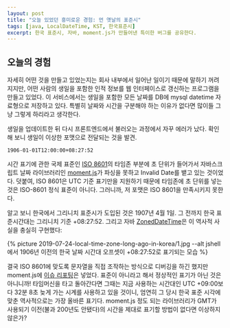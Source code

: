 ```yaml
---
layout: post
title: "오늘 있었던 흥미로운 경험: 먼 옛날의 표준시"
tags: [java, LocalDateTime, KST, 한국표준시]
excerpt: 한국 표준시, 자바, moment.js가 만들어낸 특이한 버그를 공유한다.
---
```


## 오늘의 경험

자세히 어떤 것을 만들고 있었는지는 회사 내부에서 일어난 일이기 때문에 말하기 꺼려지지만, 어떤 사람의 생일을 포함한 인적 정보를 웹 인터페이스로 갱신하는 프로그램을 만들고 있었다. 이 서비스에서는 생일을 포함한 모든 날짜를 DB에 mysql datetime 자료형으로 저장하고 있다. 특별히 날짜와 시간을 구분해야 하는 이유가 없다면 많이들 그냥 그렇게 하리라고 생각한다.

생일을 업데이트한 뒤 다시 프론트엔드에서 불러오는 과정에서 자꾸 에러가 났다. 확인해 보니 생일이 이상한 포맷으로 전달되는 것을 발견. 

`1906-01-01T12:00:00+08:27:52`

시간 표기에 관한 국제 표준인 [ISO 8601](https://ko.wikipedia.org/wiki/ISO_8601)의 타임존 부분에 초 단위가 들어가서 자바스크립트 날짜 라이브러리인 [moment.js](https://momentjs.com/)가 파싱을 못하고 Invalid Date를 뱉고 있는 것이었다. 덧붙여, ISO 8601은 UTC 기준 표기만을 지원하기 때문에 타임존에 초 단위를 넣는 것은 ISO-8601 정식 표준이 아니다. 그러니까, 저 포맷은 ISO 8601을 만족시키지 못한다.

알고 보니 한국에서 그리니치 표준시가 도입된 것은 1907년 4월 1일. 그 전까지 한국 표준시간대는 그리니치 기준 +08:27:52. 그리고 자바 [ZonedDateTime](https://docs.oracle.com/javase/8/docs/api/java/time/ZonedDateTime.html)은 이 역사적 사실을 충실히 구현했다: 

{% picture 2019-07-24-local-time-zone-long-ago-in-korea/1.jpg --alt jshell에서 1906년 이전의 한국 날짜 시간대 오프셋이 +08:27:52로 표기되는 모습 %}

결국 ISO 8601에 맞도록 문자열을 직접 조작하는 방식으로 디버깅을 하긴 했지만 moment.js에 [이슈 리포팅](https://github.com/moment/moment-timezone/issues/772)은 넣었다. 표준이 아니라고 해서 정상적인 표기가 아닌 것은 아니니까! 타임머신을 타고 돌아간다면 그때는 지금 사용하는 시간대인 UTC +09:00보다 32분 8초 늦게 가는 시계를 사용하고 있을 것이니, 엄연히 그 당시 한국 표준 시각에 맞춘 역사적으로는 가장 올바른 표기다. moment.js 정도 되는 라이브러리가 GMT가 사용되기 이전(불과 200년도 안됐다)의 시간을 제대로 표기할 방법이 없다면 이상하지 않은가?
